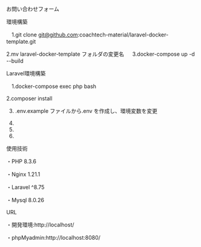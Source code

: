 お問い合わせフォーム

環境構築

　1.git clone git@github.com:coachtech-material/laravel-docker-template.git

  2.mv laravel-docker-template フォルダの変更名
　
  3.docker-compose up -d --build

Laravel環境構築

　1.docker-compose exec php bash
  
  2.composer install
  
  3. .env.example ファイルから.env を作成し、環境変数を変更
  
  4.
  
  5.
  
  6.

使用技術

 ・PHP 8.3.6
 
 ・Nginx 1.21.1
 
 ・Laravel ^8.75
 
 ・Mysql 8.0.26

URL

 ・開発環境:http://localhost/
 
 ・phpMyadmin:http://localhost:8080/
